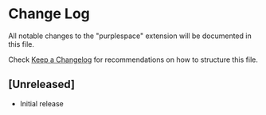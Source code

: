 # Change Log

All notable changes to the "purplespace" extension will be documented in this file.

Check [Keep a Changelog](http://keepachangelog.com/) for recommendations on how to structure this file.

## [Unreleased]

- Initial release
